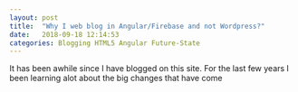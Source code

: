 ```yaml
---
layout: post
title:  "Why I web blog in Angular/Firebase and not Wordpress?"
date:   2018-09-18 12:14:53
categories: Blogging HTML5 Angular Future-State
---
```


It has been awhile since I have blogged on this site. For the last few years I been learning alot about the big changes that have come 